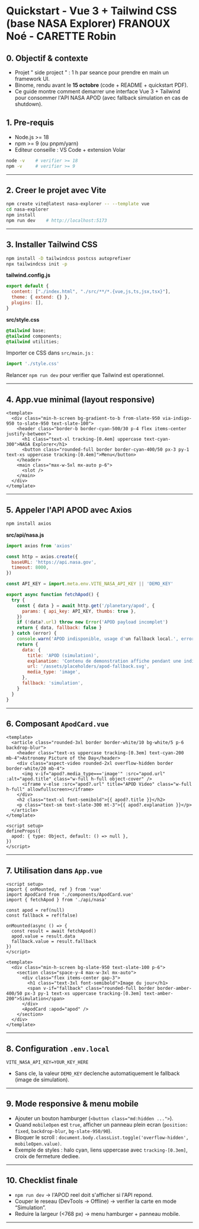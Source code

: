 # Quickstart - Vue 3 + Tailwind CSS (base NASA Explorer) FRANOUX Noé - CARETTE Robin

## 0. Objectif & contexte
- Projet " side project " : 1 h par seance pour prendre en main un framework UI.
- Binome, rendu avant le **15 octobre** (code + README + quickstart PDF).
- Ce guide montre comment demarrer une interface Vue 3 + Tailwind pour consommer l'API NASA APOD (avec fallback simulation en cas de shutdown).

## 1. Pre-requis
- Node.js >= 18
- npm >= 9 (ou pnpm/yarn)
- Editeur conseille : VS Code + extension Volar

```bash
node -v    # verifier >= 18
npm -v     # verifier >= 9
```

---

## 2. Creer le projet avec Vite
```bash
npm create vite@latest nasa-explorer -- --template vue
cd nasa-explorer
npm install
npm run dev    # http://localhost:5173
```

---

## 3. Installer Tailwind CSS
```bash
npm install -D tailwindcss postcss autoprefixer
npx tailwindcss init -p
```

**tailwind.config.js**
```js
export default {
  content: ["./index.html", "./src/**/*.{vue,js,ts,jsx,tsx}"],
  theme: { extend: {} },
  plugins: [],
}
```

**src/style.css**
```css
@tailwind base;
@tailwind components;
@tailwind utilities;
```

Importer ce CSS dans `src/main.js` :
```js
import './style.css'
```

Relancer `npm run dev` pour verifier que Tailwind est operationnel.

---

## 4. App.vue minimal (layout responsive)
```vue
<template>
  <div class="min-h-screen bg-gradient-to-b from-slate-950 via-indigo-950 to-slate-950 text-slate-100">
    <header class="border-b border-cyan-500/30 p-4 flex items-center justify-between">
      <h1 class="text-xl tracking-[0.4em] uppercase text-cyan-300">NASA Explorer</h1>
      <button class="rounded-full border border-cyan-400/50 px-3 py-1 text-xs uppercase tracking-[0.4em]">Menu</button>
    </header>
    <main class="max-w-5xl mx-auto p-6">
      <slot />
    </main>
  </div>
</template>
```

---

## 5. Appeler l'API APOD avec Axios
```bash
npm install axios
```

**src/api/nasa.js**
```js
import axios from 'axios'

const http = axios.create({
  baseURL: 'https://api.nasa.gov',
  timeout: 8000,
})

const API_KEY = import.meta.env.VITE_NASA_API_KEY || 'DEMO_KEY'

export async function fetchApod() {
  try {
    const { data } = await http.get('/planetary/apod', {
      params: { api_key: API_KEY, thumbs: true },
    })
    if (!data?.url) throw new Error('APOD payload incomplet')
    return { data, fallback: false }
  } catch (error) {
    console.warn('APOD indisponible, usage d'un fallback local.', error)
    return {
      data: {
        title: 'APOD (simulation)',
        explanation: 'Contenu de demonstration affiche pendant une indisponibilite de la NASA.',
        url: '/assets/placeholders/apod-fallback.svg',
        media_type: 'image',
      },
      fallback: 'simulation',
    }
  }
}
```

---

## 6. Composant `ApodCard.vue`
```vue
<template>
  <article class="rounded-3xl border border-white/10 bg-white/5 p-6 backdrop-blur">
    <header class="text-xs uppercase tracking-[0.3em] text-cyan-200 mb-4">Astronomy Picture of the Day</header>
    <div class="aspect-video rounded-2xl overflow-hidden border border-white/20 mb-4">
      <img v-if="apod?.media_type==='image'" :src="apod.url" :alt="apod.title" class="w-full h-full object-cover" />
      <iframe v-else :src="apod?.url" title="APOD Video" class="w-full h-full" allowfullscreen></iframe>
    </div>
    <h2 class="text-xl font-semibold">{{ apod?.title }}</h2>
    <p class="text-sm text-slate-300 mt-3">{{ apod?.explanation }}</p>
  </article>
</template>

<script setup>
defineProps({
  apod: { type: Object, default: () => null },
})
</script>
```

---

## 7. Utilisation dans `App.vue`
```vue
<script setup>
import { onMounted, ref } from 'vue'
import ApodCard from './components/ApodCard.vue'
import { fetchApod } from './api/nasa'

const apod = ref(null)
const fallback = ref(false)

onMounted(async () => {
  const result = await fetchApod()
  apod.value = result.data
  fallback.value = result.fallback
})
</script>

<template>
  <div class="min-h-screen bg-slate-950 text-slate-100 p-6">
    <section class="space-y-4 max-w-3xl mx-auto">
      <div class="flex items-center gap-3">
        <h1 class="text-3xl font-semibold">Image du jour</h1>
        <span v-if="fallback" class="rounded-full border border-amber-400/50 px-3 py-1 text-xs uppercase tracking-[0.3em] text-amber-200">Simulation</span>
      </div>
      <ApodCard :apod="apod" />
    </section>
  </div>
</template>
```

---

## 8. Configuration `.env.local`
```env
VITE_NASA_API_KEY=YOUR_KEY_HERE
```
- Sans cle, la valeur `DEMO_KEY` declenche automatiquement le fallback (image de simulation).

---

## 9. Mode responsive & menu mobile
- Ajouter un bouton hamburger (`<button class="md:hidden ...">`).
- Quand `mobileOpen` est `true`, afficher un panneau plein ecran (`position: fixed`, `backdrop-blur`, `bg-slate-950/90`).
- Bloquer le scroll : `document.body.classList.toggle('overflow-hidden', mobileOpen.value)`.
- Exemple de styles : halo cyan, liens uppercase avec `tracking-[0.3em]`, croix de fermeture dediee.

---

## 10. Checklist finale
- `npm run dev` → l'APOD reel doit s'afficher si l'API repond.
- Couper le reseau (DevTools → Offline) → verifier la carte en mode “Simulation”.
- Reduire la largeur (<768 px) → menu hamburger + panneau mobile.

---
